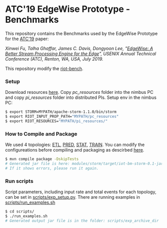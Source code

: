 # ATC'19 EdgeWise Prototype - Benchmarks
This repository contains the Benchmarks used by the EdgeWise Prototype for the [ATC'19](https://www.usenix.org/conference/atc19) paper:

*Xinwei Fu, Talha Ghaffar, James C. Davis, Dongyoon Lee, "[EdgeWise: A Better Stream Processing Engine for the Edge](http://people.cs.vt.edu/fuxinwei/)", USENIX Annual Technical Conference (ATC), Renton, WA, USA, July 2019.*

This repository modify the [riot-bench](https://github.com/dream-lab/riot-bench).

### Setup
Download resources [here](https://drive.google.com/drive/folders/1DOrSu4r-Lzf1BE-5qRYdC-HRM9vjhmN4?usp=sharing).
Copy *pc_resources* folder into the nimbus PC and copy *pi_resources* folder into distributed PIs.
Setup env in the nimbus PC:
```sh
$ export STORM=MYPATH/apache-storm-1.1.0/bin/storm
$ export RIOT_INPUT_PROP_PATH="MYPATH/pc_resources"
$ export RIOT_RESOURCES="MYPATH/pi_resources/"
```

### How to Compile and Package
We used 4 topologies: [ETL](https://github.com/XinweiFu/EdgeWise-ATC-19-Benchmarks/blob/atc19/modules/storm/src/main/java/in/dream_lab/bm/stream_iot/storm/topo/apps/ETLTopology.java), [PRED](https://github.com/XinweiFu/EdgeWise-ATC-19-Benchmarks/blob/atc19/modules/storm/src/main/java/in/dream_lab/bm/stream_iot/storm/topo/apps/IoTPredictionTopologySYS.java), [STAT](https://github.com/XinweiFu/EdgeWise-ATC-19-Benchmarks/blob/atc19/modules/storm/src/main/java/in/dream_lab/bm/stream_iot/storm/topo/apps/IoTStatsTopology.java), [TRAIN](https://github.com/XinweiFu/EdgeWise-ATC-19-Benchmarks/blob/atc19/modules/storm/src/main/java/in/dream_lab/bm/stream_iot/storm/topo/apps/IoTTrainTopologySYS.java). You can modify the configureations before compiling and packaging as descirbed [here](https://github.com/XinweiFu/EdgeWise-ATC-19).
```sh
$ mvn compile package -DskipTests
# Generated jar file is here: modules/storm/target/iot-bm-storm-0.1-jar-with-dependencies.jar
# If it shows errors, please run it again.
```

### Run scripts
Script parameters, including input rate and total events for each topology, can be set in [scripts/exp_setup.py](https://github.com/XinweiFu/EdgeWise-ATC-19-Benchmarks/blob/atc19/scripts/exp_setup.py).
There are running examples in [scripts/run_examples.sh](https://github.com/XinweiFu/EdgeWise-ATC-19-Benchmarks/blob/atc19/scripts/run_examples.sh)
```sh
$ cd scripts/
$ ./run_examples.sh
# Generated output jar file is in the folder: scripts/exp_archive_dir
```
